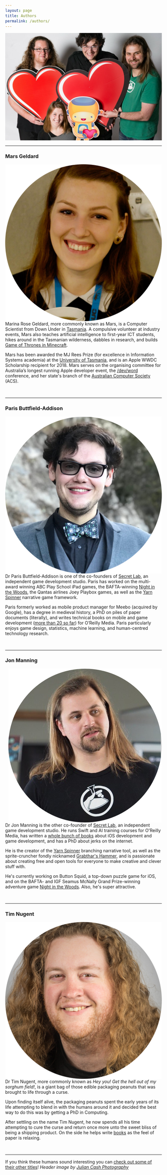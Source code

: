 ```yaml
---
layout: page
title: Authors
permalink: /authors/
---
```


<link href="https://use.fontawesome.com/releases/v5.0.6/css/all.css" rel="stylesheet">
<img src="https://raw.githubusercontent.com/AIwithSwift/AIwithSwift.github.io/master/assets/images/authors.png" class="postimage" />

---

### Mars Geldard

<p><img src="https://raw.githubusercontent.com/AIwithSwift/AIwithSwift.github.io/master/assets/images/mars.png" align="right" class="rightalignheadshot" />
Marina Rose Geldard, more commonly known as Mars, is a Computer Scientist from Down Under in <a href="https://www.lonelyplanet.com/australia/tasmania">Tasmania</a>. A compulsive volunteer at industry events, Mars also teaches artificial intelligence to first-year ICT students, hikes around in the Tasmanian wilderness, dabbles in research, and builds <a href="http://www.westeroscraft.com">Game of Thrones in Minecraft</a>.
</p><p>
Mars has been awarded the MJ Rees Prize (for excellence in Information Systems academia) at the <a href="http://www.utas.edu.au">University of Tasmania</a>, and is an Apple WWDC Scholarship recipient for 2018. Mars serves on the organising committee for Australia’s longest running Apple developer event, the <a href="https://devworld.com.au">/dev/word</a> conference, and her state's branch of the <a href="https://www.acs.org.au">Australian Computer Society</a> (ACS).

<div class="fontawesome-container">
<a href="http://www.themartianlife.com"><i class="fa fa-home" alt="Button link to Website" title="Button link to Website"></i></a>&emsp;
<a href="mailto:mail@themartianlife.com"><i class="fas fa-envelope" alt="Button link to email" title="Button link to email"></i></a>&emsp;
<a href="https://twitter.com/TheMartianLife"><i class="fab fa-twitter" alt="Button link to Twitter profile" title="Button link to Twitter profile"></i></a>&emsp;
<a href="https://www.facebook.com/TheMartianLife"><i class="fab fa-facebook-f" alt="Button link to Facebook profile" title="Button link to Facebook profile"></i></a>&emsp;
<a href="https://github.com/TheMartianLife"><i class="fab fa-github" alt="Button link to GitHub profile" title="Button link to GitHub profile"></i></a>&emsp;
<a href="https://www.linkedin.com/in/themartianlife/"><i class="fab fa-linkedin-in" alt="Button link to LinkedIn profile" title="Button link to LinkedIn profile"></i></a>
</div>
</p>

---

### Paris Buttfield-Addison

<p><img src="https://raw.githubusercontent.com/AIwithSwift/AIwithSwift.github.io/master/assets/images/paris.png" align="left" class="leftalignheadshot" />
Dr Paris Buttfield-Addison is one of the co-founders of <a href="https://www.secretlab.com.au">Secret Lab</a>, an independent game development studio. Paris has worked on the multi-award winning ABC Play School iPad games, the BAFTA-winning <a href="http://www.nightinthewoods.com">Night in the Woods</a>, the Qantas airlines Joey Playbox games, as well as the <a href="http://github.com/thesecretlab/yarnspinner">Yarn Spinner</a> narrative game framework.
</p><p>
Paris formerly worked as mobile product manager for Meebo (acquired by Google), has a degree in medieval history, a PhD on piles of paper documents (literally), and writes technical books on mobile and game development (<a href="https://www.amazon.com/default/e/B007RTYDXC/ref=sr_ntt_srch_lnk_1?qid=1531416457&sr=8-1&redirectedFromKindleDbs=true">more than 20 so far</a>) for O’Reilly Media. Paris particularly enjoys game design, statistics, machine learning, and human-centred technology research.

<div class="fontawesome-container">
<a href="http://www.paris.id.au"><i class="fa fa-home" alt="Button link to Website" title="Button link to Website"></i></a>&emsp;
<a href="paris@paris.id.au"><i class="fas fa-envelope" alt="Button link to email" title="Button link to email"></i></a>&emsp;
<a href="https://twitter.com/parisba"><i class="fab fa-twitter" alt="Button link to Twitter profile" title="Button link to Twitter profile"></i></a>&emsp;
<a href="https://www.facebook.com/parisba"><i class="fab fa-facebook-f" alt="Button link to Facebook profile" title="Button link to Facebook profile"></i></a>&emsp;
<a href="https://www.instagram.com/paris.id.au/"><i class="fab fa-instagram" alt="Button link to Facebook profile" title="Button link to Facebook profile"></i></a>&emsp;
<a href="https://github.com/thesecretlab"><i class="fab fa-github" alt="Button link to GitHub profile" title="Button link to GitHub profile"></i></a>&emsp;
<a href="https://www.flickr.com/photos/parisba"><i class="fab fa-flickr" alt="Button link to Facebook profile" title="Button link to Facebook profile"></i></a>&emsp;
<a href="https://www.linkedin.com/in/parisba/"><i class="fab fa-linkedin-in" alt="Button link to LinkedIn profile" title="Button link to LinkedIn profile"></i></a>
</div>
</p>

---

### Jon Manning

<p><img src="https://raw.githubusercontent.com/AIwithSwift/AIwithSwift.github.io/master/assets/images/jon.png" align="right" class="rightalignheadshot" />
Dr Jon Manning is the other co-founder of <a href="https://www.secretlab.com.au">Secret Lab</a>, an independent game development studio. He runs Swift and AI training courses for O'Reilly Media, has written a <a href="https://www.amazon.com/s/ref=nb_sb_noss?url=search-alias%3Daps&field-keywords=Jonathon+Manning">whole bunch of books</a> about iOS development and game development, and has a PhD about jerks on the internet.
</p><p>
He is the creator of the <a href="http://github.com/thesecretlab/yarnspinner">Yarn Spinner</a> branching narrative tool, as well as the sprite-cruncher fondly nicknamed <a href="https://twitter.com/desplesda/status/752318314953662464">Grabthar's Hammer</a>, and is passionate about creating free and open tools for everyone to make creative and clever stuff with.
</p><p>
He's currently working on Button Squid, a top-down puzzle game for iOS, and on the BAFTA- and IGF Seamus McNally Grand Prize-winning adventure game <a href="http://www.nightinthewoods.com">Night in the Woods</a>. Also, he's super attractive.
</p>
<div class="fontawesome-container">
<a href="http://desplesda.net"><i class="fa fa-home" alt="Button link to Website" title="Button link to Website"></i></a>&emsp;
<a href="jon@secretlab.com.au"><i class="fas fa-envelope" alt="Button link to email" title="Button link to email"></i></a>&emsp;
<a href="https://twitter.com/desplesda"><i class="fab fa-twitter" alt="Button link to Twitter profile" title="Button link to Twitter profile"></i></a>&emsp;
<a href="https://github.com/desplesda"><i class="fab fa-github" alt="Button link to GitHub profile" title="Button link to GitHub profile"></i></a>&emsp;
<a href="https://www.linkedin.com/in/jonmanning/"><i class="fab fa-linkedin-in" alt="Button link to LinkedIn profile" title="Button link to LinkedIn profile"></i></a>
</div>

---

### Tim Nugent


<p><img src="https://raw.githubusercontent.com/AIwithSwift/AIwithSwift.github.io/master/assets/images/tim.png" align="left" class="leftalignheadshot" />
Dr Tim Nugent, more commonly known as <i>Hey you! Get the hell out of my sorghum field!</i>, is a giant bag of those edible packaging peanuts that was brought to life through a curse.
</p><p>
Upon finding itself alive, the packaging peanuts spent the early years of its life attempting to blend in with the humans around it and decided the best way to do this was by getting a PhD in Computing.
</p><p>
After settling on the name Tim Nugent, he now spends all his time attempting to cure the curse and return once more unto the sweet bliss of being a shipping product. On the side he helps write <a href="https://www.amazon.com/default/e/B00PJ0L1N6/ref=sr_ntt_srch_lnk_4?qid=1531416457&sr=8-4&redirectedFromKindleDbs=true">books</a> as the feel of paper is relaxing.</p>

<div class="fontawesome-container">
<a href="https://www.lonely.coffee"><i class="fa fa-home" alt="Button link to Website" title="Button link to Website"></i></a>&emsp;
<a href="tim@lonely.coffee"><i class="fas fa-envelope" alt="Button link to email" title="Button link to email"></i></a>&emsp;
<a href="https://twitter.com/The_Mcjones"><i class="fab fa-twitter" alt="Button link to Twitter profile" title="Button link to Twitter profile"></i></a>&emsp;
<a href="https://github.com/mcjones"><i class="fab fa-github" alt="Button link to GitHub profile" title="Button link to GitHub profile"></i></a>&emsp;
<a href="https://www.linkedin.com/in/tim-nugent-826aa7a5/"><i class="fab fa-linkedin-in" alt="Button link to LinkedIn profile" title="Button link to LinkedIn profile"></i></a>
</div>

---

If you think these humans sound interesting you can <a href="https://www.secretlab.com.au/books">check out some of their other titles</a>!
<i>Header image by <a href="https://www.facebook.com/JulianCashPhotography/">Julian Cash Photography</a></i>
